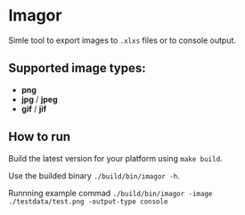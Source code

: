 # Imagor

Simle tool to export images to `.xlxs` files or to console output.

## Supported image types:
- **png**
- **jpg** / **jpeg**
- **gif** / **jif**

## How to run
Build the latest version for your platform using `make build`.

Use the builded binary `./build/bin/imagor -h`.

Runnning example commad `./build/bin/imagor -image ./testdata/test.png -output-type console`
